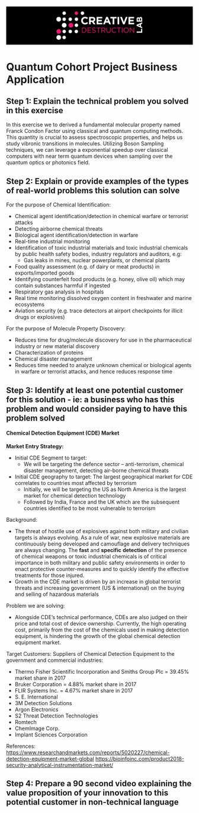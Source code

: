![CDL 2020 Cohort Project](../figures/CDL_logo.jpg)
# Quantum Cohort Project Business Application



## Step 1: Explain the technical problem you solved in this exercise
In this exercise we to derived a fundamental molecular property named Franck Condon Factor using classical and quantum computing methods. This quantity is crucial to assess spectroscopic properties, and helps us study vibronic transitions in molecules. Utilizing Boson Sampling techniques, we can leverage a exponential speedup over classical computers with near term quantum devices when sampling over the quantum optics or photonics field.

## Step 2: Explain or provide examples of the types of real-world problems this solution can solve

For the purpose of Chemical Identification:
- Chemical agent identification/detection in chemical warfare or terrorist attacks
- Detecting airborne chemical threats
- Biological agent identification/detection in warfare
- Real-time industrial monitoring
- Identification of toxic industrial materials and toxic industrial chemicals by public health safety bodies, industry regulators and auditors, e.g:
    - Gas leaks in mines, nuclear powerplants, or chemical plants
- Food quality assessment (e.g. of dairy or meat products) in exports/imported goods
- Identifying counterfeit food products (e.g. honey, olive oil) which may contain substances harmful if ingested
- Respiratory gas analysis in hospitals
- Real time monitoring dissolved oxygen content in freshwater and marine ecosystems
- Aviation security (e.g. trace detectors at airport checkpoints for illicit drugs or explosives)

For the purpose of Molecule Property Discovery:
- Reduces time for drug/molecule discovery for use in the pharmaceutical industry or new material discovery
- Characterization of proteins
- Chemical disaster management
- Reduces time needed to analyze unknown chemical or biological agents in warfare or terrorist attacks, and hence reduces response time


## Step 3: Identify at least one potential customer for this solution - ie: a business who has this problem and would consider paying to have this problem solved

#### Chemical Detection Equipment (CDE) Market
**Market Entry Strategy:**
- Initial CDE Segment to target:
    - We will be targeting the defence sector – anti-terrorism, chemical disaster management, detecting air-borne chemical threats
- Initial CDE geography to target:
The largest geographical market for CDE correlates to countries most affected by terrorism
  - Initially, we will be targeting the US as North America is the largest market for chemical detection technology
  - Followed by India, France and the UK which are the subsequent countries identified to be most vulnerable to terrorism

Background:
-	The threat of hostile use of explosives against both military and civilian targets is always evolving. As a rule of war, new explosive materials are continuously being developed and camouflage and delivery techniques are always changing. The **fast** and **specific** **detection** of the presence of chemical weapons or toxic industrial chemicals is of critical importance in both military and public safety environments in order to enact protective counter-measures and to quickly identify the effective treatments for those injured. 
-   Growth in the CDE market is driven by an increase in global terrorist threats and increasing government (US & international) on the buying and selling of hazardous materials 

Problem we are solving:
-	Alongside CDE’s technical performance, CDEs are also judged on their price and total cost of device ownership. Currently, the high operating cost, primarily from the cost of the chemicals used in making detection equipment, is hindering the growth of the global chemical detection equipment market.

Target Customers:
Suppliers of Chemical Detection Equipment to the government and commercial industries:

- Thermo Fisher Scientific Incorporation and Smiths Group Plc = 39.45% market share in 2017
- Bruker Corporation = 4.88% market share in 2017
- FLIR Systems Inc. = 4.67% market share in 2017
- S. E. International
- 3M Detection Solutions
- Argon Electronics
- S2 Threat Detection Technologies
- Romtech
- ChemImage Corp.
- Implant Sciences Corporation


References:
https://www.researchandmarkets.com/reports/5020227/chemical-detection-equipment-market-global
https://bioinfoinc.com/product2018-security-analytical-instrumentation-market/


## Step 4: Prepare a 90 second video explaining the value proposition of your innovation to this potential customer in non-technical language

